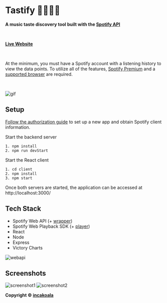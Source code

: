 # Tastify 🎸🤘🎼🎵
**A music taste discovery tool built with the [Spotify API](https://developer.spotify.com/discover/)**

<br>

**[Live Website](https://tastify-spotify.herokuapp.com/)**

<br>

At the minimum, you must have a Spotify account with a listening history to view the data points. To utilize all of the features, [Spotify Premium](https://www.spotify.com/us/premium/) and a [supported browser](https://developer.spotify.com/documentation/web-playback-sdk/#supported-browsers) are required.

<br>

![gif](https://res.cloudinary.com/devjzx2qq/image/upload/v1619825992/ezgif.com-gif-maker_ugp68v.gif)

## Setup
[Follow the authorization guide](https://developer.spotify.com/documentation/general/guides/authorization-guide/) to set up a new app and obtain Spotify client information.

Start the backend server
```
1. npm install
2. npm run devStart
```

Start the React client
```
1. cd client
2. npm install
3. npm start
```

Once both servers are started, the application can be accessed at http://localhost:3000/

## Tech Stack
* Spotify Web API (+ [wrapper](https://github.com/thelinmichael/spotify-web-api-node))
* Spotify Web Playback SDK (+ [player](https://github.com/gilbarbara/react-spotify-web-playback))
* React
* Node
* Express
* Victory Charts

![webapi](https://res.cloudinary.com/devjzx2qq/image/upload/v1619890447/Web_API_endpoints_o4mcam.png)

## Screenshots
![screenshot1](https://res.cloudinary.com/devjzx2qq/image/upload/v1619825281/Screen_Shot_2021-04-30_at_4.25.05_PM_vhvbva.png)
![screenshot2](https://res.cloudinary.com/devjzx2qq/image/upload/v1619825281/Screen_Shot_2021-04-30_at_4.26.02_PM_gvjpao.png)

**Copyright © [incakoala](https://github.com/incakoala)**
